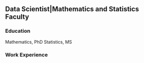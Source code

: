
## Data Scientist|Mathematics and Statistics Faculty

### Education
Mathematics, PhD
Statistics, MS

### Work Experience
